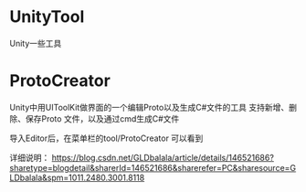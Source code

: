 # UnityTool
Unity一些工具


# ProtoCreator

Unity中用UIToolKit做界面的一个编辑Proto以及生成C#文件的工具
支持新增、删除、保存Proto 文件，以及通过cmd生成C#文件

导入Editor后，在菜单栏的tool/ProtoCreator 可以看到

详细说明：
https://blog.csdn.net/GLDbalala/article/details/146521686?sharetype=blogdetail&sharerId=146521686&sharerefer=PC&sharesource=GLDbalala&spm=1011.2480.3001.8118
